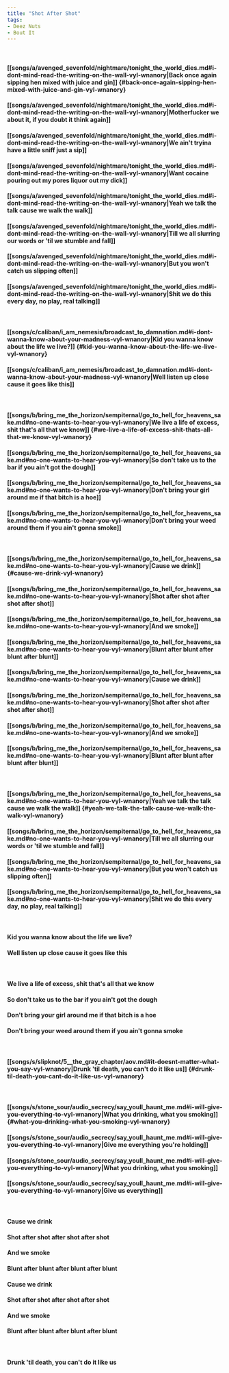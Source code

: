 ```yaml
---
title: "Shot After Shot"
tags:
- Deez Nuts
- Bout It
---
```

&nbsp;
#### [[songs/a/avenged_sevenfold/nightmare/tonight_the_world_dies.md#i-dont-mind-read-the-writing-on-the-wall-vyl-wnanory|Back once again sipping hen mixed with juice and gin]] {#back-once-again-sipping-hen-mixed-with-juice-and-gin-vyl-wnanory}
#### [[songs/a/avenged_sevenfold/nightmare/tonight_the_world_dies.md#i-dont-mind-read-the-writing-on-the-wall-vyl-wnanory|Motherfucker we about it, if you doubt it think again]]
#### [[songs/a/avenged_sevenfold/nightmare/tonight_the_world_dies.md#i-dont-mind-read-the-writing-on-the-wall-vyl-wnanory|We ain't tryina have a little sniff just a sip]]
#### [[songs/a/avenged_sevenfold/nightmare/tonight_the_world_dies.md#i-dont-mind-read-the-writing-on-the-wall-vyl-wnanory|Want cocaine pouring out my pores liquor out my dick]]
#### [[songs/a/avenged_sevenfold/nightmare/tonight_the_world_dies.md#i-dont-mind-read-the-writing-on-the-wall-vyl-wnanory|Yeah we talk the talk cause we walk the walk]]
#### [[songs/a/avenged_sevenfold/nightmare/tonight_the_world_dies.md#i-dont-mind-read-the-writing-on-the-wall-vyl-wnanory|Till we all slurring our words or 'til we stumble and fall]]
#### [[songs/a/avenged_sevenfold/nightmare/tonight_the_world_dies.md#i-dont-mind-read-the-writing-on-the-wall-vyl-wnanory|But you won't catch us slipping often]]
#### [[songs/a/avenged_sevenfold/nightmare/tonight_the_world_dies.md#i-dont-mind-read-the-writing-on-the-wall-vyl-wnanory|Shit we do this every day, no play, real talking]]
&nbsp;
#### [[songs/c/caliban/i_am_nemesis/broadcast_to_damnation.md#i-dont-wanna-know-about-your-madness-vyl-wnanory|Kid you wanna know about the life we live?]] {#kid-you-wanna-know-about-the-life-we-live-vyl-wnanory}
#### [[songs/c/caliban/i_am_nemesis/broadcast_to_damnation.md#i-dont-wanna-know-about-your-madness-vyl-wnanory|Well listen up close cause it goes like this]]
&nbsp;
#### [[songs/b/bring_me_the_horizon/sempiternal/go_to_hell_for_heavens_sake.md#no-one-wants-to-hear-you-vyl-wnanory|We live a life of excess, shit that's all that we know]] {#we-live-a-life-of-excess-shit-thats-all-that-we-know-vyl-wnanory}
#### [[songs/b/bring_me_the_horizon/sempiternal/go_to_hell_for_heavens_sake.md#no-one-wants-to-hear-you-vyl-wnanory|So don't take us to the bar if you ain't got the dough]]
#### [[songs/b/bring_me_the_horizon/sempiternal/go_to_hell_for_heavens_sake.md#no-one-wants-to-hear-you-vyl-wnanory|Don't bring your girl around me if that bitch is a hoe]]
#### [[songs/b/bring_me_the_horizon/sempiternal/go_to_hell_for_heavens_sake.md#no-one-wants-to-hear-you-vyl-wnanory|Don't bring your weed around them if you ain't gonna smoke]]
&nbsp;
#### [[songs/b/bring_me_the_horizon/sempiternal/go_to_hell_for_heavens_sake.md#no-one-wants-to-hear-you-vyl-wnanory|Cause we drink]] {#cause-we-drink-vyl-wnanory}
#### [[songs/b/bring_me_the_horizon/sempiternal/go_to_hell_for_heavens_sake.md#no-one-wants-to-hear-you-vyl-wnanory|Shot after shot after shot after shot]]
#### [[songs/b/bring_me_the_horizon/sempiternal/go_to_hell_for_heavens_sake.md#no-one-wants-to-hear-you-vyl-wnanory|And we smoke]]
#### [[songs/b/bring_me_the_horizon/sempiternal/go_to_hell_for_heavens_sake.md#no-one-wants-to-hear-you-vyl-wnanory|Blunt after blunt after blunt after blunt]]
#### [[songs/b/bring_me_the_horizon/sempiternal/go_to_hell_for_heavens_sake.md#no-one-wants-to-hear-you-vyl-wnanory|Cause we drink]]
#### [[songs/b/bring_me_the_horizon/sempiternal/go_to_hell_for_heavens_sake.md#no-one-wants-to-hear-you-vyl-wnanory|Shot after shot after shot after shot]]
#### [[songs/b/bring_me_the_horizon/sempiternal/go_to_hell_for_heavens_sake.md#no-one-wants-to-hear-you-vyl-wnanory|And we smoke]]
#### [[songs/b/bring_me_the_horizon/sempiternal/go_to_hell_for_heavens_sake.md#no-one-wants-to-hear-you-vyl-wnanory|Blunt after blunt after blunt after blunt]]
&nbsp;
#### [[songs/b/bring_me_the_horizon/sempiternal/go_to_hell_for_heavens_sake.md#no-one-wants-to-hear-you-vyl-wnanory|Yeah we talk the talk cause we walk the walk]] {#yeah-we-talk-the-talk-cause-we-walk-the-walk-vyl-wnanory}
#### [[songs/b/bring_me_the_horizon/sempiternal/go_to_hell_for_heavens_sake.md#no-one-wants-to-hear-you-vyl-wnanory|Till we all slurring our words or 'til we stumble and fall]]
#### [[songs/b/bring_me_the_horizon/sempiternal/go_to_hell_for_heavens_sake.md#no-one-wants-to-hear-you-vyl-wnanory|But you won't catch us slipping often]]
#### [[songs/b/bring_me_the_horizon/sempiternal/go_to_hell_for_heavens_sake.md#no-one-wants-to-hear-you-vyl-wnanory|Shit we do this every day, no play, real talking]]
&nbsp;
#### Kid you wanna know about the life we live?
#### Well listen up close cause it goes like this
&nbsp;
#### We live a life of excess, shit that's all that we know
#### So don't take us to the bar if you ain't got the dough
#### Don't bring your girl around me if that bitch is a hoe
#### Don't bring your weed around them if you ain't gonna smoke
&nbsp;
#### [[songs/s/slipknot/5__the_gray_chapter/aov.md#it-doesnt-matter-what-you-say-vyl-wnanory|Drunk 'til death, you can't do it like us]] {#drunk-til-death-you-cant-do-it-like-us-vyl-wnanory}
&nbsp;
#### [[songs/s/stone_sour/audio_secrecy/say_youll_haunt_me.md#i-will-give-you-everything-to-vyl-wnanory|What you drinking, what you smoking]] {#what-you-drinking-what-you-smoking-vyl-wnanory}
#### [[songs/s/stone_sour/audio_secrecy/say_youll_haunt_me.md#i-will-give-you-everything-to-vyl-wnanory|Give me everything you're holding]]
#### [[songs/s/stone_sour/audio_secrecy/say_youll_haunt_me.md#i-will-give-you-everything-to-vyl-wnanory|What you drinking, what you smoking]]
#### [[songs/s/stone_sour/audio_secrecy/say_youll_haunt_me.md#i-will-give-you-everything-to-vyl-wnanory|Give us everything]]
&nbsp;
#### Cause we drink
#### Shot after shot after shot after shot
#### And we smoke
#### Blunt after blunt after blunt after blunt
#### Cause we drink
#### Shot after shot after shot after shot
#### And we smoke
#### Blunt after blunt after blunt after blunt
&nbsp;
#### Drunk 'til death, you can't do it like us
